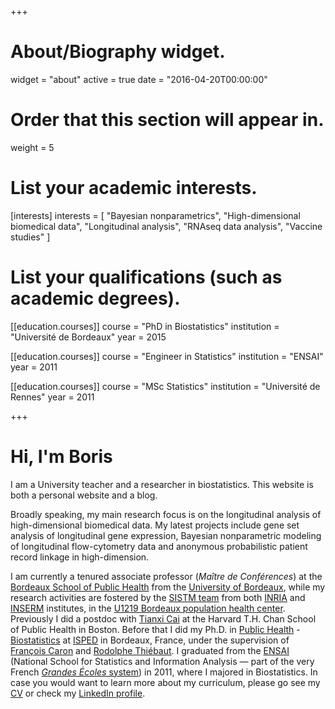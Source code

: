 +++
# About/Biography widget.
widget = "about"
active = true
date = "2016-04-20T00:00:00"

# Order that this section will appear in.
weight = 5

# List your academic interests.
[interests]
  interests = [
    "Bayesian nonparametrics",
    "High-dimensional biomedical data",
    "Longitudinal analysis",
    "RNAseq data analysis",
    "Vaccine studies"
  ]

# List your qualifications (such as academic degrees).
[[education.courses]]
  course = "PhD in Biostatistics"
  institution = "Université de Bordeaux"
  year = 2015

[[education.courses]]
  course = "Engineer in Statistics"
  institution = "ENSAI"
  year = 2011
  
[[education.courses]]
  course = "MSc Statistics"
  institution = "Université de Rennes"
  year = 2011
 
+++

# Hi, I'm Boris

I am a University teacher and a researcher in biostatistics. This website is both a personal website and a blog.

Broadly speaking, my main research focus is on the longitudinal analysis of high-dimensional biomedical data. My latest projects include gene set analysis of longitudinal gene expression, Bayesian nonparametric modeling of longitudinal flow-cytometry data and anonymous probabilistic patient record linkage in high-dimension.

I am currently a tenured associate professor (*Maître de Conférences*) at the [Bordeaux School of Public Health](http://www.isped.u-bordeaux.fr/) from the [University of Bordeaux](http://www.u-bordeaux.com/), while my research activities are fostered by the [SISTM team](http://www.bordeaux-population-health.center/en/teams/statistics-in-systems-biology-and-translationnal-medicine-sistm/) from both [INRIA](https://www.inria.fr/en/teams/sistm) and [INSERM](http://english.inserm.fr/) institutes, in the [U1219 Bordeaux population health center](http://www.bordeaux-population-health.center/en/). Previously I did a postdoc with [Tianxi Cai](http://www.hsph.harvard.edu/tianxi-cai/)  at the Harvard T.H. Chan School of Public Health in Boston. Before that I did my  Ph.D. in [Public Health](http://edsp2.u-bordeaux.fr/) - [Biostatistics](http://www.bordeaux-population-health.center/en/teams/biostatistics/) at [ISPED](http://www.isped.u-bordeaux.fr/) in Bordeaux, France, under the supervision of [François Caron](http://www.stats.ox.ac.uk/~caron/) and [Rodolphe Thiébaut](https://www.bordeaux-population-health.center/profile/rodolphe-thiebaut/). I graduated from the [ENSAI](http://www.ensai.fr/) (National School for Statistics and Information Analysis — part of the very French [_Grandes Écoles_ system](http://en.wikipedia.org/wiki/Grandes_%C3%A9coles)) in 2011, where I majored in Biostatistics. In case you would want to learn more about my curriculum, please go see my <a href="files/CV_HEJBLUM.pdf" target="_blank">CV</a> or check my [LinkedIn profile](http://fr.linkedin.com/pub/boris-hejblum/38/34b/879/en).
